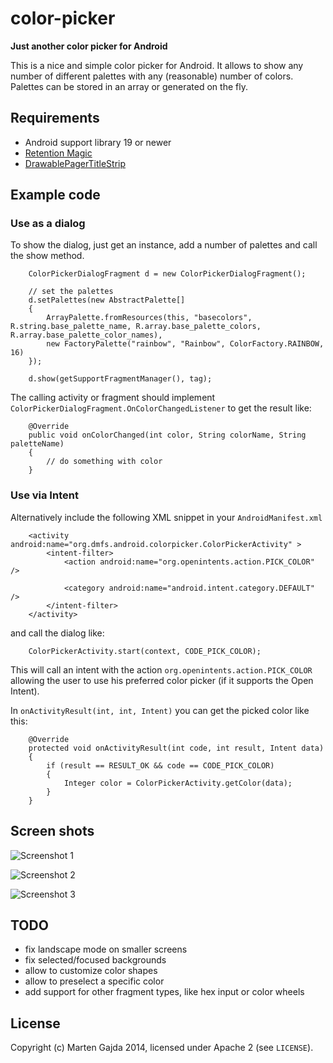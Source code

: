 # color-picker

__Just another color picker for Android__

This is a nice and simple color picker for Android. It allows to show any number of different palettes with any (reasonable) number of colors. Palettes can be stored in an array or generated on the fly.


## Requirements

* Android support library 19 or newer
* [Retention Magic](https://github.com/dmfs/retention-magic)
* [DrawablePagerTitleStrip](https://github.com/dmfs/DrawablePagerTitleStrip)

## Example code

### Use as a dialog

To show the dialog, just get an instance, add a number of palettes and call the show method.

		ColorPickerDialogFragment d = new ColorPickerDialogFragment();

		// set the palettes
		d.setPalettes(new AbstractPalette[]
		{
			ArrayPalette.fromResources(this, "basecolors", R.string.base_palette_name, R.array.base_palette_colors, R.array.base_palette_color_names),
			new FactoryPalette("rainbow", "Rainbow", ColorFactory.RAINBOW, 16)
		});
		
		d.show(getSupportFragmentManager(), tag);


The calling activity or fragment should implement `ColorPickerDialogFragment.OnColorChangedListener` to get the result like:

		@Override
		public void onColorChanged(int color, String colorName, String paletteName)
		{
			// do something with color
		}


### Use via Intent

Alternatively include the following XML snippet in your `AndroidManifest.xml`

		<activity android:name="org.dmfs.android.colorpicker.ColorPickerActivity" >
		    <intent-filter>
		        <action android:name="org.openintents.action.PICK_COLOR" />

		        <category android:name="android.intent.category.DEFAULT" />
		    </intent-filter>
		</activity>

and call the dialog like:

		ColorPickerActivity.start(context, CODE_PICK_COLOR);

This will call an intent with the action `org.openintents.action.PICK_COLOR` allowing the user to use his preferred color picker (if it supports the Open Intent).

In `onActivityResult(int, int, Intent)` you can get the picked color like this:

		@Override
		protected void onActivityResult(int code, int result, Intent data)
		{
			if (result == RESULT_OK && code == CODE_PICK_COLOR)
			{
				Integer color = ColorPickerActivity.getColor(data);
			}
		}

## Screen shots

![](https://raw.github.com/dmfs/color-picker/master/demo/screenshots/screenshot_1.png "Screenshot 1")

![](https://raw.github.com/dmfs/color-picker/master/demo/screenshots/screenshot_2.png "Screenshot 2")

![](https://raw.github.com/dmfs/color-picker/master/demo/screenshots/screenshot_3.png "Screenshot 3")


## TODO

* fix landscape mode on smaller screens
* fix selected/focused backgrounds
* allow to customize color shapes
* allow to preselect a specific color
* add support for other fragment types, like hex input or color wheels

## License

Copyright (c) Marten Gajda 2014, licensed under Apache 2 (see `LICENSE`).
